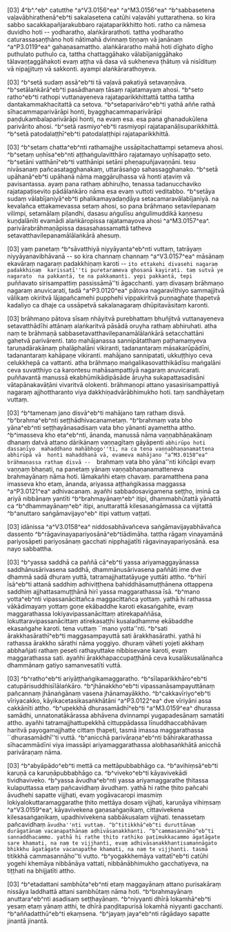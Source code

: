 [03] 4^b^.^eb^ catutthe ^a^V3.0156^ea^ ^a^M3.0156^ea^ ^b^sabbasetena vaḷavābhirathenā^eb^ti  sakalasetena catūhi vaḷavāhi yuttarathena. so kira sabbo  sacakkapañjarakubbaro rajataparikkhitto hoti. ratho ca nāmesa duvidho  hoti -- yodharatho, alaṅkārarathoti. tattha yodharatho  caturassasaṇṭhāno hoti nātimahā dvinnaṃ tiṇṇaṃ vā janānaṃ ^a^P3.0119^ea^  gahaṇasamattho. alaṅkāraratho mahā hoti dīghato dīgho  puthulato puthulo ca, tattha chattaggāhako vālabījaniggāhako  tālavaṇṭaggāhakoti evaṃ aṭṭha vā dasa vā sukheneva ṭhātuṃ vā  nisīdituṃ vā nipajjituṃ vā sakkonti. ayampi alaṅkārarathoyeva.

[03] ^b^setā sudaṃ assā^eb^ti tā vaḷavā pakatiyā setavaṇṇāva.  ^b^setālaṅkārā^eb^ti pasādhanaṃ tāsaṃ rajatamayaṃ ahosi. ^b^seto  ratho^eb^ti rathopi vuttanayeneva rajataparikkhittattā tattha tattha  dantakammakhacitattā ca setova. ^b^setaparivāro^eb^ti yathā aññe  rathā sīhacammaparivārāpi honti, byagghacammaparivārāpi  paṇḍukambalaparivārāpi honti, na evaṃ esa. esa pana ghanadukūlena  parivārito ahosi. ^b^setā rasmiyo^eb^ti rasmiyopi  rajatapanāḷisuparikkhittā. ^b^setā patodalaṭṭhī^eb^ti patodalaṭṭhipi  rajataparikkhittā.

[03] ^b^setaṃ chatta^eb^nti rathamajjhe ussāpitachattampi setameva  ahosi. ^b^setaṃ uṇhīsa^eb^nti aṭṭhaṅgulavitthāro rajatamayo  uṇhīsapaṭṭo seto. ^b^setāni vatthānī^eb^ti vatthānipi setāni  pheṇapuñjavaṇṇāni. tesu nivāsanaṃ pañcasatagghanakaṃ, uttarāsaṅgo  sahassagghanako. ^b^setā upāhanā^eb^ti upāhanā nāma maggāruḷhassa  vā honti aṭaviṃ vā pavisantassa. ayaṃ pana rathaṃ abhiruḷho,  tenassa tadanucchaviko rajatapaṭisevito pādālaṅkāro nāma esa evaṃ  vuttoti veditabbo. ^b^setāya sudaṃ vālabījaniyā^eb^ti  phalikamayadaṇḍāya setacamaravālabījaniyā. na kevalañca  ettakamevassa setaṃ ahosi, so pana brāhmaṇo setavilepanaṃ vilimpi,  setamālaṃ piḷandhi, dasasu aṅgulīsu aṅgulimuddikā kaṇṇesu  kuṇḍalānīti evamādi alaṅkāropissa rajatamayova ahosi  ^a^M3.0157^ea^. parivārabrāhmaṇāpissa dasasahassamattā tatheva  setavatthavilepanamālālaṅkārā ahesuṃ.

[03] yaṃ panetaṃ ^b^sāvatthiyā niyyāyanta^eb^nti vuttaṃ, tatrāyaṃ  niyyāyanavibhāvanā -- so kira channaṃ channaṃ ^a^V3.0157^ea^ māsānaṃ ekavāraṃ nagaraṃ  padakkhiṇaṃ karoti -- ``ito ettakehi divasehi nagaraṃ padakkhiṇaṃ  karissatī''ti puretarameva ghosanā kayirati. taṃ sutvā ye nagarato  na pakkantā, te na pakkamanti. yepi pakkantā, tepi ``puññavato  sirisampattiṃ passissāmā''ti āgacchanti. yaṃ divasaṃ brāhmaṇo  nagaraṃ anuvicarati, tadā ^a^P3.0120^ea^ pātova nagaravīthiyo  sammajjitvā vālikaṃ okiritvā lājapañcamehi pupphehi vippakiritvā  puṇṇaghaṭe ṭhapetvā kadaliyo ca dhaje ca ussāpetvā sakalanagaraṃ  dhūpitavāsitaṃ karonti.

[03] brāhmaṇo pātova sīsaṃ nhāyitvā purebhattaṃ bhuñjitvā vuttanayeneva  setavatthādīhi attānaṃ alaṅkaritvā pāsādā oruyha rathaṃ abhiruhati.  atha naṃ te brāhmaṇā sabbasetavatthavilepanamālālaṅkārā setacchattāni  gahetvā parivārenti. tato mahājanassa sannipātatthaṃ paṭhamaṃyeva  taruṇadārakānaṃ phalāphalāni vikiranti, tadanantaraṃ māsakarūpādīni,  tadanantaraṃ kahāpaṇe vikiranti. mahājano sannipatati, ukkuṭṭhiyo ceva  celukkhepā ca vattanti. atha brāhmaṇo maṅgalikasovatthikādīsu  maṅgalāni ceva suvatthiyo ca karontesu mahāsampattiyā nagaraṃ  anuvicarati. puññavantā manussā ekabhūmikādipāsāde āruyha  sukapattasadisāni vātapānakavāṭāni vivaritvā olokenti.  brāhmaṇopi attano yasasirisampattiyā nagaraṃ ajjhottharanto viya  dakkhiṇadvārābhimukho hoti. taṃ sandhāyetaṃ vuttaṃ.

[03] ^b^tamenaṃ jano disvā^eb^ti mahājano taṃ rathaṃ disvā.  ^b^brahma^eb^nti seṭṭhādhivacanametaṃ. ^b^brahmaṃ vata bho yāna^eb^nti  seṭṭhayānasadisaṃ vata bho yānanti ayamettha attho. ^b^imasseva kho  eta^eb^nti, ānanda, manussā nāma vaṇṇabhāṇakānaṃ dhanaṃ datvā attano  dārikānaṃ vaṇṇagītaṃ gāyāpenti ``abhirūpo hoti dassanīyo  mahaddhano mahābhogo''ti, na ca tena vaṇṇabhaṇanamattena abhirūpā vā  honti mahaddhanā vā, evameva mahājano ^a^M3.0158^ea^ brāhmaṇassa rathaṃ disvā --  ``brahmaṃ vata bho yāna''nti kiñcāpi evaṃ vaṇṇaṃ bhaṇati, na panetaṃ  yānaṃ vaṇṇabhaṇanamatteneva brahmayānaṃ nāma hoti. lāmakañhi etaṃ chavaṃ.  paramatthena pana imasseva kho etaṃ, ānanda, ariyassa aṭṭhaṅgikassa  maggassa ^a^P3.0121^ea^ adhivacanaṃ. ayañhi sabbadosavigamena  seṭṭho, iminā ca ariyā nibbānaṃ yantīti ^b^brahmayānaṃ^eb^ itipi,  dhammabhūtattā yānattā ca ^b^dhammayānaṃ^eb^ itipi, anuttarattā  kilesasaṅgāmassa ca vijitattā ^b^anuttaro saṅgāmavijayo^eb^ itipi  vattuṃ vaṭṭati.

[03] idānissa ^a^V3.0158^ea^ niddosabhāvañceva saṅgāmavijayabhāvañca dassento  ^b^rāgavinayapariyosānā^eb^tiādimāha. tattha rāgaṃ vinayamānā  pariyosāpeti pariyosānaṃ gacchati nipphajjatīti  rāgavinayapariyosānā. esa nayo sabbattha.

[03] ^b^yassa saddhā ca paññā cā^eb^ti yassa ariyamaggayānassa  saddhānusārivasena saddhā, dhammānusārivasena paññāti ime dve dhammā  sadā dhuraṃ yuttā, tatramajjhattatāyuge yuttāti attho. ^b^hirī  īsā^eb^ti attanā saddhiṃ adhiviṭṭhena bahiddhāsamuṭṭhānena ottappena saddhiṃ  ajjhattasamuṭṭhānā hirī yassa maggarathassa īsā. ^b^mano  yotta^eb^nti vipassanācittañca maggacittañca yottaṃ. yathā hi rathassa  vākādimayaṃ yottaṃ goṇe ekābaddhe karoti ekasaṅgahite, evaṃ  maggarathassa lokiyavipassanācittaṃ atirekapaññāsa,  lokuttaravipassanācittaṃ atirekasaṭṭhi kusaladhamme ekābaddhe ekasaṅgahe  karoti. tena vuttaṃ ``mano yotta''nti. ^b^sati  ārakkhasārathī^eb^ti maggasampayuttā sati ārakkhasārathi. yathā hi  rathassa ārakkho sārathi nāma yoggiyo. dhuraṃ vāheti yojeti  akkhaṃ abbhañjati rathaṃ peseti rathayuttake nibbisevane karoti, evaṃ  maggarathassa sati. ayañhi ārakkhapaccupaṭṭhānā ceva  kusalākusalānañca dhammānaṃ gatiyo samanvesatīti vuttā.

[03] ^b^ratho^eb^ti ariyāṭṭhaṅgikamaggaratho.  ^b^sīlaparikkhāro^eb^ti catupārisuddhisīlālaṅkāro.  ^b^jhānakkho^eb^ti vipassanāsampayuttānaṃ pañcannaṃ jhānaṅgānaṃ vasena  jhānamayākkho. ^b^cakkavīriyo^eb^ti vīriyacakko,  kāyikacetasikasaṅkhātāni ^a^P3.0122^ea^ dve vīriyāni assa  cakkānīti attho. ^b^upekkhā dhurasamādhī^eb^ti ^a^M3.0159^ea^ dhurassa samādhi,  unnatonatākārassa abhāvena dvinnampi yugapadesānaṃ samatāti attho.  ayañhi tatramajjhattupekkhā cittuppādassa līnuddhaccabhāvaṃ haritvā  payogamajjhatte cittaṃ ṭhapeti, tasmā imassa maggarathassa  ``dhurasamādhī''ti vuttā. ^b^anicchā parivāraṇa^eb^nti  bāhirakarathassa sīhacammādīni viya imassāpi ariyamaggarathassa  alobhasaṅkhātā anicchā parivāraṇaṃ nāma.

[03] ^b^abyāpādo^eb^ti mettā ca mettāpubbabhāgo ca.  ^b^avihiṃsā^eb^ti karuṇā ca karuṇāpubbabhāgo ca. ^b^viveko^eb^ti  kāyavivekādi tividhaviveko. ^b^yassa āvudha^eb^nti yassa  ariyamaggarathe ṭhitassa kulaputtassa etaṃ pañcavidhaṃ āvudhaṃ. yathā hi  rathe ṭhito pañcahi āvudhehi sapatte vijjhati, evaṃ yogāvacaropi  imasmiṃ lokiyalokuttaramaggarathe ṭhito mettāya dosaṃ vijjhati,  karuṇāya vihiṃsaṃ ^a^V3.0159^ea^, kāyavivekena gaṇasaṅgaṇikaṃ, cittavivekena  kilesasaṅgaṇikaṃ, upadhivivekena sabbākusalaṃ vijjhati. tenassetaṃ  pañcavidhaṃ ``āvudha''nti vuttaṃ. ^b^titikkhā^eb^ti duruttānaṃ  durāgatānaṃ vacanapathānaṃ adhivāsanakkhanti. ^b^cammasannāho^eb^ti  sannaddhacammo. yathā hi rathe ṭhito rathiko paṭimukkacammo āgatāgate  sare khamati, na naṃ te vijjhanti, evaṃ adhivāsanakkhantisamannāgato  bhikkhu āgatāgate vacanapathe khamati, na naṃ te vijjhanti. tasmā  ``titikkhā cammasannāho''ti vutto. ^b^yogakkhemāya vattatī^eb^ti  catūhi yogehi khemāya nibbānāya vattati, nibbānābhimukho  gacchatiyeva, na tiṭṭhati na bhijjatīti attho.

[03] ^b^etadattani sambhūta^eb^nti etaṃ maggayānaṃ attano purisakāraṃ  nissāya laddhattā attani sambhūtaṃ nāma hoti. ^b^brahmayānaṃ  anuttara^eb^nti asadisaṃ seṭṭhayānaṃ. ^b^niyyanti dhīrā lokamhā^eb^ti  yesaṃ etaṃ yānaṃ atthi, te dhīrā paṇḍitapurisā lokamhā niyyanti  gacchanti. ^b^aññadatthū^eb^ti ekaṃsena. ^b^jayaṃ jaya^eb^nti  rāgādayo sapatte jinantā jinantā.